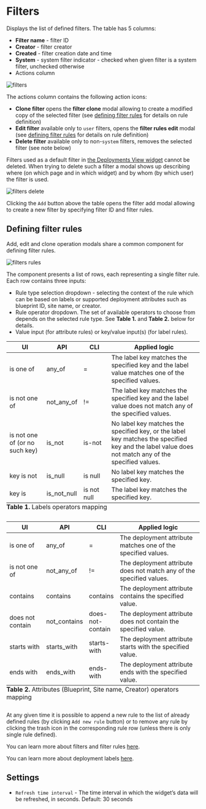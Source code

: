 
# Filters

Displays the list of defined filters.
The table has 5 columns:

* **Filter name** - filter ID
* **Creator** - filter creator
* **Created** - filter creation date and time
* **System** - system filter indicator - checked when given filter is a system filter, unchecked otherwise
* Actions column

![filters]( /images/ui/widgets/filters.png )

The actions column contains the following action icons:

* **Clone filter** opens the **filter clone** modal allowing to create a modified copy of the selected filter (see <a href="#defining-filter-rules" onclick="document.getElementById(this.getAttribute('href')).scrollIntoView();">defining filter rules</a> for details on rule definition)
* **Edit filter** available only to `user` filters, opens the **filter rules edit** modal (see <a href="#defining-filter-rules" onclick="document.getElementById(this.getAttribute('href')).scrollIntoView();">defining filter rules</a> for details on rule definition)
* **Delete filter** available only to non-`system` filters, removes the selected filter (see note below)

Filters used as a default filter in
[the Deployments View widget](/working_with/console/widgets/deploymentsView)
cannot be deleted.
When trying to delete such a filter a modal shows up describing where (on which page and in which widget) and by whom (by which user) the filter is used.

![filters delete]( /images/ui/widgets/filters-delete.png ) 


Clicking the `Add` button above the table opens the filter add modal allowing to create a new filter by specifying filter ID and filter rules.

## Defining filter rules

Add, edit and clone operation modals share a common component for defining filter rules.

![filters rules]( /images/ui/widgets/filters-rules.png ) 

The component presents a list of rows, each representing a single filter rule. Each row contains three inputs:

* Rule type selection dropdown - selecting the context of the rule which can be based on labels or supported deployment attributes such as blueprint ID, site name, or creator.
* Rule operator dropdown. The set of available operators to choose from depends on the selected rule type. See **Table 1.** and **Table 2.** below for details.
* Value input (for attribute rules) or key/value input(s) (for label rules). 

<table>
  <thead>
    <th width="20%">UI</th>
    <th width="15%">API</th>
    <th width="15%">CLI</th>
    <th width="50%">Applied logic</th>
  </thead>
  <tbody>
    <tr>
      <td>is one of</td>
      <td>any_of</td>
      <td>=</td>
      <td>The label key matches the specified key and the label value matches one of the specified values.</td>
    </tr>
    <tr>
      <td>is not one of</td>
      <td>not_any_of</td>
      <td>!=</td>
      <td>The label key matches the specified key and the label value does not match any of the specified values.</td>
    </tr>
    <tr>
      <td>is not one of (or no such key)</td>
      <td>is_not</td>
      <td>is-not</td>
      <td>No label key matches the specified key, or the label key matches the specified key and the label value does not match any of the specified values.</td>
    </tr>
    <tr>
      <td>key is not</td>
      <td>is_null</td>
      <td>is null</td>
      <td>No label key matches the specified key.</td>
    </tr>
    <tr>
      <td>key is</td>
      <td>is_not_null</td>
      <td>is not null</td>
      <td>The label key matches the specified key.</td>
    </tr>
  </tbody>
  <caption style="caption-side: bottom; text-align: left"><strong>Table 1.</strong> Labels operators mapping</caption>
</table>


<table>
  <thead>
    <th width="20%">UI</th>
    <th width="15%">API</th>
    <th width="15%">CLI</th>
    <th width="50%">Applied logic</th>
  </thead>
  <tbody>
    <tr>
      <td>is one of</td>
      <td>any_of</td>
      <td>=</td>
      <td>The deployment attribute matches one of the specified values.</td>
    </tr>
    <tr>
      <td>is not one of</td>
      <td>not_any_of</td>
      <td>!=</td>
      <td>The deployment attribute does not match any of the specified values.</td>
    </tr>
    <tr>
      <td>contains</td>
      <td>contains</td>
      <td>contains</td>
      <td>The deployment attribute contains the specified value.</td>
    </tr>
    <tr>
      <td>does not contain</td>
      <td>not_contains</td>
      <td>does-not-contain</td>
      <td>The deployment attribute does not contain the specified value.</td>
    </tr>
    <tr>
      <td>starts with</td>
      <td>starts_with</td>
      <td>starts-with</td>
      <td>The deployment attribute starts with the specified value.</td>
    </tr>
    <tr>
      <td>ends with</td>
      <td>ends_with</td>
      <td>ends-with</td>
      <td>The deployment attribute ends with the specified value.</td>
    </tr>
  </tbody>
  <caption style="caption-side: bottom; text-align: left"><strong>Table 2.</strong> Attributes (Blueprint, Site name, Creator) operators 
mapping</caption>
</table>

At any given time it is possible to append a new rule to the list of already defined rules (by clicking `Add new rule` button) or to remove any rule by clicking the trash icon in the corresponding rule row (unless there is only single rule defined).

You can learn more about filters and filter rules [here](/cli/orch_cli/filter-rules).

You can learn more about deployment labels [here](/cli/orch_cli/deployments#labels).


## Settings

* `Refresh time interval` - The time interval in which the widget’s data will be refreshed, in seconds. Default: 30 seconds
